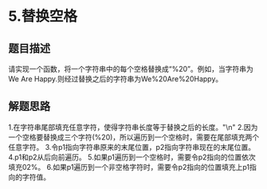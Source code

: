 # 5.替换空格
## 题目描述
请实现一个函数，将一个字符串中的每个空格替换成“%20”。例如，当字符串为We Are Happy.则经过替换之后的字符串为We%20Are%20Happy。
## 解题思路
1.在字符串尾部填充任意字符，使得字符串长度等于替换之后的长度。"\n"
2.因为一个空格要替换成三个字符(%20)，所以遍历到一个空格时，需要在尾部填充两个任意字符。
3.令p1指向字符串原来的末尾位置，p2指向字符串现在的末尾位置。
4.p1和p2从后向前遍历。
5.如果p1遍历到一个空格时，需要令p2指向的位置依次填充02%。
6.如果p1遍历到一个非空格字符时，需要令p2指向的位置填充上p1指向的字符值。

